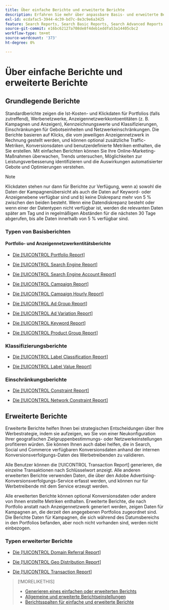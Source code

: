 ```yaml
---
title: Über einfache Berichte und erweiterte Berichte
description: Erfahren Sie mehr über anpassbare Basis- und erweiterte Berichte.
exl-id: ecdafac5-3944-4c39-bd7c-8e3c9e6a3425
feature: Search Reports, Search Basic Reports, Search Advanced Reports
source-git-commit: e16bc62127a708de8f4deb1eddfa53a14405cbc2
workflow-type: tm+mt
source-wordcount: '373'
ht-degree: 0%

---
```


# Über einfache Berichte und erweiterte Berichte

## Grundlegende Berichte

Standardberichte zeigen die Ist-Kosten- und Klickdaten für Portfolios (falls zutreffend), Werbenetzwerke, Anzeigennetzwerkkontoentitäten (z. B. Kampagnen und Anzeigen), Kennzeichnungswerte und Klassifizierungen, Einschränkungen für Gebotseinheiten und Netzwerkeinschränkungen. Die Berichte basieren auf Klicks, die vom jeweiligen Anzeigennetzwerk in Rechnung gestellt werden, und können optional zusätzliche Traffic-Metriken, Konversionsdaten und benutzerdefinierte Metriken enthalten, die Sie erstellen. Mit einfachen Berichten können Sie Ihre Online-Marketing-Maßnahmen überwachen, Trends untersuchen, Möglichkeiten zur Leistungsverbesserung identifizieren und die Auswirkungen automatisierter Gebote und Optimierungen verstehen.

>[!NOTE]
>
>Klickdaten stehen nur dann für Berichte zur Verfügung, wenn a) sowohl die Daten der Kampagnenübersicht als auch die Daten auf Keyword- oder Anzeigenebene verfügbar sind und b) keine Diskrepanz mehr von 5 % zwischen den beiden besteht. Wenn eine Datendiskrepanz besteht oder wenn einer der Datentypen nicht verfügbar ist, werden die relevanten Daten später am Tag und in regelmäßigen Abständen für die nächsten 30 Tage abgerufen, bis alle Daten innerhalb von 5 % verfügbar sind.

### Typen von Basisberichten

#### Portfolio- und Anzeigennetzwerkentitätsberichte

* [Die [!UICONTROL Portfolio Report]](/help/search-social-commerce/reports/management/basic-advanced/portfolio-report.md)

* [Die [!UICONTROL Search Engine Report]](/help/search-social-commerce/reports/management/basic-advanced/search-engine-report.md)

* [Die [!UICONTROL Search Engine Account Report]](/help/search-social-commerce/reports/management/basic-advanced/search-engine-account-report.md)

* [Die [!UICONTROL Campaign Report]](/help/search-social-commerce/reports/management/basic-advanced/campaign-report.md)

* [Die [!UICONTROL Campaign Hourly Report]](/help/search-social-commerce/reports/management/basic-advanced/campaign-hourly-report.md)

* [Die [!UICONTROL Ad Group Report]](/help/search-social-commerce/reports/management/basic-advanced/ad-group-report.md)

* [Die [!UICONTROL Ad Variation Report]](/help/search-social-commerce/reports/management/basic-advanced/ad-variation-report.md)

* [Die [!UICONTROL Keyword Report]](/help/search-social-commerce/reports/management/basic-advanced/keyword-report.md)

* [Die [!UICONTROL Product Group Report]](/help/search-social-commerce/reports/management/basic-advanced/product-group-report.md)

### Klassifizierungsberichte

* [Die [!UICONTROL Label Classification Report]](/help/search-social-commerce/reports/management/basic-advanced/label-classification-report.md)

* [Die [!UICONTROL Label Value Report]](/help/search-social-commerce/reports/management/basic-advanced/label-value-report.md)

### Einschränkungsberichte

* [Die [!UICONTROL Constraint Report]](/help/search-social-commerce/reports/management/basic-advanced/constraint-report.md)

* [Die [!UICONTROL Network Constraint Report]](/help/search-social-commerce/reports/management/basic-advanced/network-constraint-report.md)

## Erweiterte Berichte

Erweiterte Berichte helfen Ihnen bei strategischen Entscheidungen über Ihre Werbestrategie, indem sie aufzeigen, wo Sie von einer Neukonfiguration Ihrer geografischen Zielgruppenbestimmungs- oder Netzwerkeinstellungen profitieren würden. Sie können Ihnen auch dabei helfen, die in Search, Social und Commerce verfügbaren Konversionsdaten anhand der internen Konversionsverfolgungs-Daten des Werbetreibenden zu validieren.

Alle Benutzer können die [!UICONTROL Transaction Report] generieren, die einzelne Transaktionen nach Schlüsselwort anzeigt. Alle anderen erweiterten Berichte verwenden Daten, die über den Adobe Advertising-Konversionsverfolgungs-Service erfasst werden, und können nur für Werbetreibende mit dem Service erzeugt werden.

Alle erweiterten Berichte können optional Konversionsdaten oder andere von Ihnen erstellte Metriken enthalten. Erweiterte Berichte, die nach Portfolio anstatt nach Anzeigennetzwerk generiert werden, zeigen Daten für Kampagnen an, die derzeit den angegebenen Portfolios zugeordnet sind. Die Berichte
Daten für Kampagnen, die sich während des Datumsbereichs in den Portfolios befanden, aber noch nicht vorhanden sind, werden nicht einbezogen.

### Typen erweiterter Berichte

* [Die [!UICONTROL Domain Referral Report]](/help/search-social-commerce/reports/management/basic-advanced/domain-referral-report.md)

* [Die [!UICONTROL Geo Distribution Report]](/help/search-social-commerce/reports/management/basic-advanced/geo-distribution-report.md)

* [Die [!UICONTROL Transaction Report]](/help/search-social-commerce/reports/management/basic-advanced/transaction-report.md)

>[!MORELIKETHIS]
>
>* [Generieren eines einfachen oder erweiterten Berichts](/help/search-social-commerce/reports/management/basic-advanced/basic-advanced-report-generate.md)
>* [Allgemeine und erweiterte Berichtseinstellungen](/help/search-social-commerce/reports/management/basic-advanced/basic-advanced-report-settings.md)
>* [Berichtsspalten für einfache und erweiterte Berichte](/help/search-social-commerce/reports/management/basic-advanced/basic-advanced-report-columns.md)
